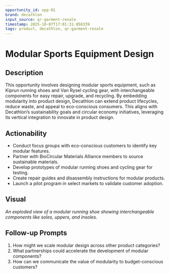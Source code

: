 ```yaml
---
opportunity_id: opp-01
brand: decathlon
input_source: qr-garment-resale
timestamp: 2025-10-07T17:01:31.058339
tags: product, decathlon, qr-garment-resale
---
```


# Modular Sports Equipment Design

## Description

This opportunity involves designing modular sports equipment, such as Kiprun running shoes and Van Rysel cycling gear, with interchangeable components for easy repair, upgrade, and recycling. By embedding modularity into product design, Decathlon can extend product lifecycles, reduce waste, and appeal to eco-conscious consumers. This aligns with Decathlon’s sustainability goals and circular economy initiatives, leveraging its vertical integration to innovate in product design.

## Actionability

- Conduct focus groups with eco-conscious customers to identify key modular features.
- Partner with BioCircular Materials Alliance members to source sustainable materials.
- Develop prototypes of modular running shoes and cycling gear for testing.
- Create repair guides and disassembly instructions for modular products.
- Launch a pilot program in select markets to validate customer adoption.

## Visual

*An exploded view of a modular running shoe showing interchangeable components like soles, uppers, and insoles.*

## Follow-up Prompts

1. How might we scale modular design across other product categories?
2. What partnerships could accelerate the development of modular components?
3. How can we communicate the value of modularity to budget-conscious customers?
